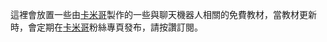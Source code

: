 這裡會放置一些由[卡米哥](https://www.facebook.com/the.kamiger/)製作的一些與聊天機器人相關的免費教材，當教材更新時，會定期在[卡米哥](https://www.facebook.com/the.kamiger/)粉絲專頁發布，請按讚訂閱。